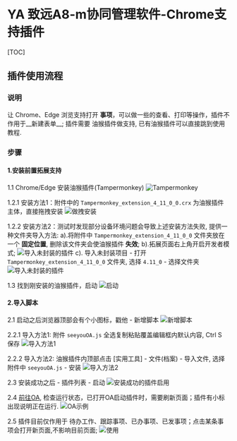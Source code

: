 # YA 致远A8-m协同管理软件-Chrome支持插件

[TOC]

## 插件使用流程

### 说明

 让 Chrome、Edge 浏览支持打开 __事项__，可以做一些的查看、打印等操作，插件不作用于__新建表单__;
 插件需要 油猴插件做支持, 已有油猴插件可以直接跳到使用教程.

### 步骤

#### 1.安装前置拓展支持

 1.1 Chrome/Edge 安装油猴插件(Tampermonkey)
 ![Tampermonkey](https://files.catbox.moe/prifsm.png)

 1.2.1 安装方法1：附件中的 `Tampermonkey_extension_4_11_0_0.crx` 为油猴插件主体，直接拖拽安装
 ![做拽安装](https://files.catbox.moe/0ogetu.png)

 1.2.2 安装方法2：测试时发现部分设备环境问题会导致上述安装方法失败, 提供一种文件夹导入方法: a).将附件中 `Tampermonkey_extension_4_11_0_0` 文件夹放在一个 __固定位置__, 删除该文件夹会使油猴插件 __失效__; b).拓展页面右上角开启开发者模式;
 ![导入未封装的插件](https://files.catbox.moe/aqykhe.png)
 c). 导入未封装项目 - 打开 `Tampermonkey_extension_4_11_0_0` 文件夹, 选择 `4.11_0` - 选择文件夹
 ![导入未封装的插件](https://files.catbox.moe/z89jfg.png)

 1.3 找到刚安装的油猴插件，启动
 ![启动](https://files.catbox.moe/1wackb.png)

#### 2.导入脚本

 2.1 启动之后浏览器顶部会有个小图标，戳他 - 新增脚本
 ![新增脚本](https://files.catbox.moe/zknbje.png)

 2.2.1 导入方法1:  附件 `seeyouOA.js` 全选复制粘贴覆盖编辑框内默认内容, Ctrl S 保存
 ![导入方法1](https://files.catbox.moe/gvbj86.png)

 2.2.2 导入方法2: 油猴插件内顶部点击 [实用工具] - 文件(档案) - 导入文件, 选择附件中 `seeyouOA.js` - 安装
 ![导入方法2](https://files.catbox.moe/k86kyn.png)

 2.3 安装成功之后 - 插件列表 - 启动
 ![安装成功的插件启用](https://files.catbox.moe/grac2q.png)

 2.4 <a href="http://hzya.ufyct.com:8088" target="_black">前往OA</a>, 检查运行状态，已打开OA启动插件时，需要刷新页面；插件有小标出现说明正在运行.
 ![OA示例](https://files.catbox.moe/xx6v9c.png)

 2.5 插件目前仅作用于 待办工作、跟踪事项、已办事项、已发事项；点击某条事项会打开新页面,不影响目前页面;
 ![使用](https://files.catbox.moe/o9sij2.png)


